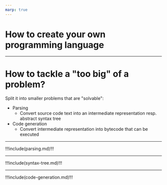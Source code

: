 ```yaml
---
marp: true
---
```


<style>
    .colums12 {
        display: grid;
        grid-template-columns: 1fr 2fr;
        align-items: center;
    }
</style>

# How to create your own programming language

---

# How to tackle a "too big" of a problem?

Split it into smaller problems that are "solvable":

- Parsing
  - Convert source code text into an intermediate representation resp. abstract syntax tree
- Code generation
  - Convert intermediate representation into bytecode that can be executed

---

!!!include(parsing.md)!!!

---

!!!include(syntax-tree.md)!!!

---

!!!include(code-generation.md)!!!


<script type="module">
import mermaid from 'https://cdn.jsdelivr.net/npm/mermaid@10.0.0/dist/mermaid.esm.min.mjs';
mermaid.initialize({ startOnLoad: true });

window.addEventListener('vscode.markdown.updateContent', function() { mermaid.init() });
</script>
